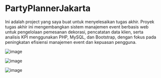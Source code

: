 # PartyPlannerJakarta

Ini adalah project yang saya buat untuk menyelesaikan tugas akhir. Proyek tugas akhir ini mengembangkan sistem manajemen event berbasis web untuk pengelolaan pemesanan dekorasi, pencatatan data klien, serta analisis KPI menggunakan PHP, MySQL, dan Bootstrap, dengan fokus pada peningkatan efisiensi manajemen event dan kepuasan pengguna.


![image](https://github.com/user-attachments/assets/c253d2e4-64f2-48ff-9409-64c7a3993549)

![image](https://github.com/user-attachments/assets/f673f23c-5b15-4ee5-a8ae-fc951f1a5235)

![image](https://github.com/user-attachments/assets/f2a15f5f-350a-4b1a-b5f3-944a5509e5c8)
